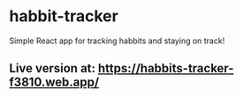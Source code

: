 # habbit-tracker
Simple React app for tracking habbits and staying on track!

## Live version at: https://habbits-tracker-f3810.web.app/
